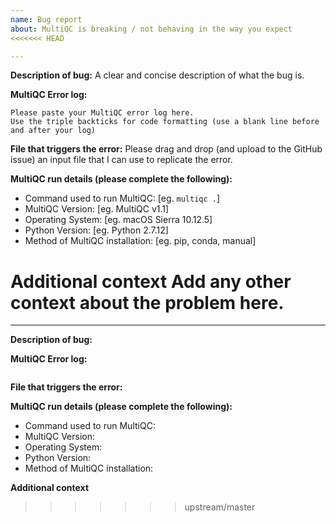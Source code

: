 ```yaml
---
name: Bug report
about: MultiQC is breaking / not behaving in the way you expect
<<<<<<< HEAD

---
```


**Description of bug:**
A clear and concise description of what the bug is.

**MultiQC Error log:**
```
Please paste your MultiQC error log here.
Use the triple backticks for code formatting (use a blank line before and after your log)
```

**File that triggers the error:**
Please drag and drop (and upload to the GitHub issue) an input file that I can use to replicate the error.

**MultiQC run details (please complete the following):**
 - Command used to run MultiQC: [eg. `multiqc .`]
 - MultiQC Version: [eg. MultiQC v1.1]
 - Operating System: [eg. macOS Sierra 10.12.5]
 - Python Version: [eg. Python 2.7.12]
 - Method of MultiQC installation: [eg. pip, conda, manual]

 **Additional context**
 Add any other context about the problem here.
=======
---

**Description of bug:**

<!-- A clear and concise description of what the bug is. -->

**MultiQC Error log:**

<!--
Please paste your MultiQC log within the triple backticks below for code formatting
(use a blank line before and after your log)
-->

```

```

**File that triggers the error:**

<!-- Please drag and drop (and upload to the GitHub issue) an input file that I can use to replicate the error. -->

**MultiQC run details (please complete the following):**

- Command used to run MultiQC: <!-- [eg. `multiqc .`] -->
- MultiQC Version: <!-- [eg. MultiQC v1.1] -->
- Operating System: <!-- [eg. macOS Sierra 10.12.5] -->
- Python Version: <!-- [eg. Python 3.8.4] -->
- Method of MultiQC installation: <!-- [eg. pip, conda, manual] -->

**Additional context**

<!-- Add any other context about the problem here. -->
>>>>>>> upstream/master

